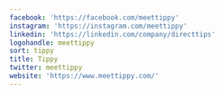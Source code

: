 ```yaml
---
facebook: 'https://facebook.com/meettippy'
instagram: 'https://instagram.com/meettippy'
linkedin: 'https://linkedin.com/company/directtips'
logohandle: meettippy
sort: tippy
title: Tippy
twitter: meettippy
website: 'https://www.meettippy.com/'
---
```


